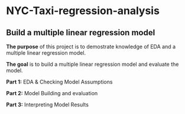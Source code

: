 # NYC-Taxi-regression-analysis

## Build a multiple linear regression model

**The purpose** of this project is to demostrate knowledge of EDA and a multiple linear regression model.

**The goal** is to build a multiple linear regression model and evaluate the model.

**Part 1:** EDA & Checking Model Assumptions

**Part 2:** Model Building and evaluation

**Part 3:** Interpreting Model Results
